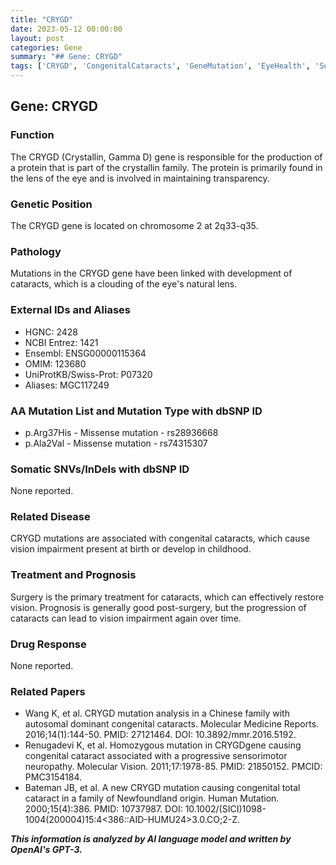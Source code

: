 ```yaml
---
title: "CRYGD"
date: 2023-05-12 00:00:00
layout: post
categories: Gene
summary: "## Gene: CRYGD"
tags: ['CRYGD', 'CongenitalCataracts', 'GeneMutation', 'EyeHealth', 'Surgery', 'VisionImpairment', 'Prognosis', 'GeneticInformation']
---
```


## Gene: CRYGD

### Function
The CRYGD (Crystallin, Gamma D) gene is responsible for the production of a protein that is part of the crystallin family. The protein is primarily found in the lens of the eye and is involved in maintaining transparency.

### Genetic Position
The CRYGD gene is located on chromosome 2 at 2q33-q35.

### Pathology
Mutations in the CRYGD gene have been linked with development of cataracts, which is a clouding of the eye's natural lens.

### External IDs and Aliases
- HGNC: 2428
- NCBI Entrez: 1421
- Ensembl: ENSG00000115364
- OMIM: 123680
- UniProtKB/Swiss-Prot: P07320
- Aliases: MGC117249

### AA Mutation List and Mutation Type with dbSNP ID
- p.Arg37His - Missense mutation - rs28936668
- p.Ala2Val - Missense mutation - rs74315307

### Somatic SNVs/InDels with dbSNP ID
None reported.

### Related Disease
CRYGD mutations are associated with congenital cataracts, which cause vision impairment present at birth or develop in childhood.

### Treatment and Prognosis
Surgery is the primary treatment for cataracts, which can effectively restore vision. Prognosis is generally good post-surgery, but the progression of cataracts can lead to vision impairment again over time.

### Drug Response
None reported.

### Related Papers
- Wang K, et al. CRYGD mutation analysis in a Chinese family with autosomal dominant congenital cataracts. Molecular Medicine Reports. 2016;14(1):144-50. PMID: 27121464. DOI: 10.3892/mmr.2016.5192.
- Renugadevi K, et al. Homozygous mutation in CRYGDgene causing congenital cataract associated with a progressive sensorimotor neuropathy. Molecular Vision. 2011;17:1978-85. PMID: 21850152. PMCID: PMC3154184.
- Bateman JB, et al. A new CRYGD mutation causing congenital total cataract in a family of Newfoundland origin. Human Mutation. 2000;15(4):386. PMID: 10737987. DOI: 10.1002/(SICI)1098-1004(200004)15:4<386::AID-HUMU24>3.0.CO;2-Z.

**_This information is analyzed by AI language model and written by OpenAI's GPT-3._**